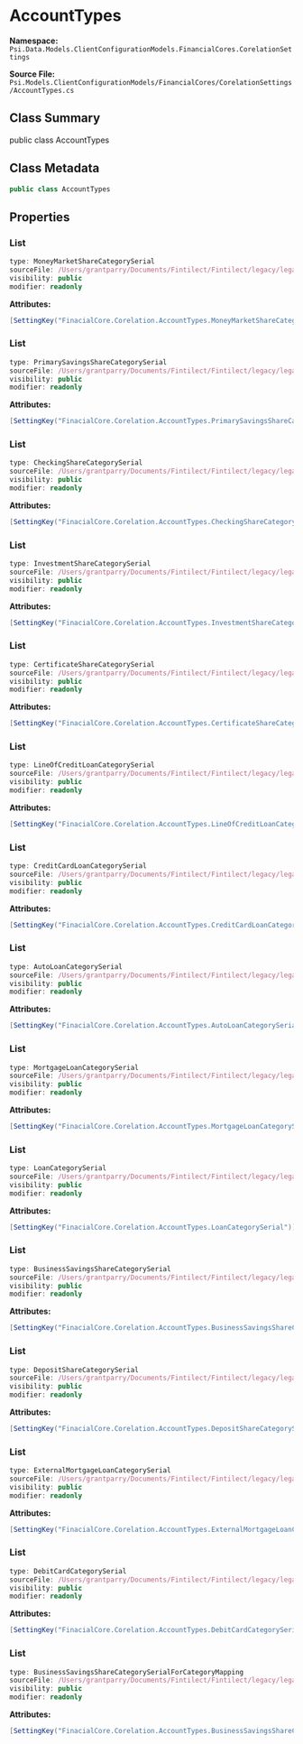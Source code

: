 # AccountTypes

**Namespace:** `Psi.Data.Models.ClientConfigurationModels.FinancialCores.CorelationSettings`

**Source File:** `Psi.Models.ClientConfigurationModels/FinancialCores/CorelationSettings/AccountTypes.cs`

## Class Summary

public class AccountTypes

## Class Metadata

```typescript
public class AccountTypes
```

## Properties

### List

```typescript
type: MoneyMarketShareCategorySerial
sourceFile: /Users/grantparry/Documents/Fintilect/Fintilect/legacy/legacy-apis/Psi.Models.ClientConfigurationModels/FinancialCores/CorelationSettings/AccountTypes.cs
visibility: public
modifier: readonly
```

**Attributes:**
```csharp
[SettingKey("FinacialCore.Corelation.AccountTypes.MoneyMarketShareCategorySerial")]
```

### List

```typescript
type: PrimarySavingsShareCategorySerial
sourceFile: /Users/grantparry/Documents/Fintilect/Fintilect/legacy/legacy-apis/Psi.Models.ClientConfigurationModels/FinancialCores/CorelationSettings/AccountTypes.cs
visibility: public
modifier: readonly
```

**Attributes:**
```csharp
[SettingKey("FinacialCore.Corelation.AccountTypes.PrimarySavingsShareCategorySerial")]
```

### List

```typescript
type: CheckingShareCategorySerial
sourceFile: /Users/grantparry/Documents/Fintilect/Fintilect/legacy/legacy-apis/Psi.Models.ClientConfigurationModels/FinancialCores/CorelationSettings/AccountTypes.cs
visibility: public
modifier: readonly
```

**Attributes:**
```csharp
[SettingKey("FinacialCore.Corelation.AccountTypes.CheckingShareCategorySerial")]
```

### List

```typescript
type: InvestmentShareCategorySerial
sourceFile: /Users/grantparry/Documents/Fintilect/Fintilect/legacy/legacy-apis/Psi.Models.ClientConfigurationModels/FinancialCores/CorelationSettings/AccountTypes.cs
visibility: public
modifier: readonly
```

**Attributes:**
```csharp
[SettingKey("FinacialCore.Corelation.AccountTypes.InvestmentShareCategorySerial")]
```

### List

```typescript
type: CertificateShareCategorySerial
sourceFile: /Users/grantparry/Documents/Fintilect/Fintilect/legacy/legacy-apis/Psi.Models.ClientConfigurationModels/FinancialCores/CorelationSettings/AccountTypes.cs
visibility: public
modifier: readonly
```

**Attributes:**
```csharp
[SettingKey("FinacialCore.Corelation.AccountTypes.CertificateShareCategorySerial")]
```

### List

```typescript
type: LineOfCreditLoanCategorySerial
sourceFile: /Users/grantparry/Documents/Fintilect/Fintilect/legacy/legacy-apis/Psi.Models.ClientConfigurationModels/FinancialCores/CorelationSettings/AccountTypes.cs
visibility: public
modifier: readonly
```

**Attributes:**
```csharp
[SettingKey("FinacialCore.Corelation.AccountTypes.LineOfCreditLoanCategorySerial")]
```

### List

```typescript
type: CreditCardLoanCategorySerial
sourceFile: /Users/grantparry/Documents/Fintilect/Fintilect/legacy/legacy-apis/Psi.Models.ClientConfigurationModels/FinancialCores/CorelationSettings/AccountTypes.cs
visibility: public
modifier: readonly
```

**Attributes:**
```csharp
[SettingKey("FinacialCore.Corelation.AccountTypes.CreditCardLoanCategorySerial")]
```

### List

```typescript
type: AutoLoanCategorySerial
sourceFile: /Users/grantparry/Documents/Fintilect/Fintilect/legacy/legacy-apis/Psi.Models.ClientConfigurationModels/FinancialCores/CorelationSettings/AccountTypes.cs
visibility: public
modifier: readonly
```

**Attributes:**
```csharp
[SettingKey("FinacialCore.Corelation.AccountTypes.AutoLoanCategorySerial")]
```

### List

```typescript
type: MortgageLoanCategorySerial
sourceFile: /Users/grantparry/Documents/Fintilect/Fintilect/legacy/legacy-apis/Psi.Models.ClientConfigurationModels/FinancialCores/CorelationSettings/AccountTypes.cs
visibility: public
modifier: readonly
```

**Attributes:**
```csharp
[SettingKey("FinacialCore.Corelation.AccountTypes.MortgageLoanCategorySerial")]
```

### List

```typescript
type: LoanCategorySerial
sourceFile: /Users/grantparry/Documents/Fintilect/Fintilect/legacy/legacy-apis/Psi.Models.ClientConfigurationModels/FinancialCores/CorelationSettings/AccountTypes.cs
visibility: public
modifier: readonly
```

**Attributes:**
```csharp
[SettingKey("FinacialCore.Corelation.AccountTypes.LoanCategorySerial")]
```

### List

```typescript
type: BusinessSavingsShareCategorySerial
sourceFile: /Users/grantparry/Documents/Fintilect/Fintilect/legacy/legacy-apis/Psi.Models.ClientConfigurationModels/FinancialCores/CorelationSettings/AccountTypes.cs
visibility: public
modifier: readonly
```

**Attributes:**
```csharp
[SettingKey("FinacialCore.Corelation.AccountTypes.BusinessSavingsShareCategorySerial")]
```

### List

```typescript
type: DepositShareCategorySerial
sourceFile: /Users/grantparry/Documents/Fintilect/Fintilect/legacy/legacy-apis/Psi.Models.ClientConfigurationModels/FinancialCores/CorelationSettings/AccountTypes.cs
visibility: public
modifier: readonly
```

**Attributes:**
```csharp
[SettingKey("FinacialCore.Corelation.AccountTypes.DepositShareCategorySerial")]
```

### List

```typescript
type: ExternalMortgageLoanCategorySerial
sourceFile: /Users/grantparry/Documents/Fintilect/Fintilect/legacy/legacy-apis/Psi.Models.ClientConfigurationModels/FinancialCores/CorelationSettings/AccountTypes.cs
visibility: public
modifier: readonly
```

**Attributes:**
```csharp
[SettingKey("FinacialCore.Corelation.AccountTypes.ExternalMortgageLoanCategorySerial")]
```

### List

```typescript
type: DebitCardCategorySerial
sourceFile: /Users/grantparry/Documents/Fintilect/Fintilect/legacy/legacy-apis/Psi.Models.ClientConfigurationModels/FinancialCores/CorelationSettings/AccountTypes.cs
visibility: public
modifier: readonly
```

**Attributes:**
```csharp
[SettingKey("FinacialCore.Corelation.AccountTypes.DebitCardCategorySerial")]
```

### List

```typescript
type: BusinessSavingsShareCategorySerialForCategoryMapping
sourceFile: /Users/grantparry/Documents/Fintilect/Fintilect/legacy/legacy-apis/Psi.Models.ClientConfigurationModels/FinancialCores/CorelationSettings/AccountTypes.cs
visibility: public
modifier: readonly
```

**Attributes:**
```csharp
[SettingKey("FinacialCore.Corelation.AccountTypes.BusinessSavingsShareCategorySerialForCategoryMapping")]
```
